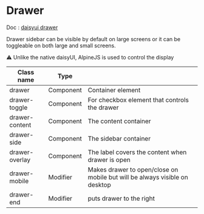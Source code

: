 # Drawer

Doc : [daisyui drawer](https://daisyui.com/components/drawer/) 

Drawer sidebar can be visible by default on large screens or it can be toggleable on both large and small screens.

⚠️ Unlike the native daisyUI, AlpineJS is used to control the display 

| Class name       |   Type     |                                                                            |
|------------------|------------|----------------------------------------------------------------------------|
| drawer           | Component  | Container element                                                          |
| drawer-toggle    | Component  | For checkbox element that controls the drawer                              |
| drawer-content   | Component  | The content container                                                      |
| drawer-side      | Component  | The sidebar container                                                      |
| drawer-overlay   | Component  | The label covers the content when drawer is open                           |
| drawer-mobile    | Modifier   | Makes drawer to open/close on mobile but will be always visible on desktop |
| drawer-end       | Modifier   | puts drawer to the right                                                   |
